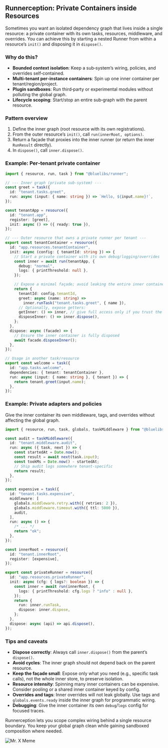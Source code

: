 ## Runnerception: Private Containers inside Resources

Sometimes you want an isolated dependency graph that lives inside a single resource: a private container with its own tasks, resources, middleware, and overrides. You can achieve this by starting a nested Runner from within a resource’s `init()` and disposing it in `dispose()`.

### Why do this?

- **Bounded context isolation**: Keep a sub‑system’s wiring, policies, and overrides self‑contained.
- **Multi‑tenant per‑instance containers**: Spin up one inner container per tenant/region/project.
- **Plugin sandboxes**: Run third‑party or experimental modules without polluting the global graph.
- **Lifecycle scoping**: Start/stop an entire sub‑graph with the parent resource.

### Pattern overview

1. Define the inner graph (root resource with its own registrations).
2. From the outer resource’s `init()`, call `run(innerRoot, options)`.
3. Return a façade that proxies into the inner runner (or return the inner `RunResult` directly).
4. In `dispose()`, call `inner.dispose()`.

### Example: Per‑tenant private container

```ts
import { resource, run, task } from "@bluelibs/runner";

// --- Inner graph (private sub‑system) ---
const greet = task({
  id: "tenant.tasks.greet",
  run: async (input: { name: string }) => `Hello, ${input.name}!`,
});

const tenantApp = resource({
  id: "tenant.app",
  register: [greet],
  init: async () => ({ ready: true }),
});

// --- Outer resource that owns a private runner per tenant ---
export const tenantContainer = resource({
  id: "app.resources.tenantContainer",
  init: async (config: { tenantId: string }) => {
    // Start a private container with its own debug/logging/overrides
    const inner = await run(tenantApp, {
      debug: "normal",
      logs: { printThreshold: null },
    });

    // Expose a minimal façade; avoid leaking the entire inner container if not needed
    return {
      tenantId: config.tenantId,
      greet: async (name: string) =>
        inner.runTask("tenant.tasks.greet", { name }),
      // Optionally, expose getters:
      getInner: () => inner, // give full access only if you trust the caller
      disposeInner: () => inner.dispose(),
    };
  },
  dispose: async (facade) => {
    // Ensure the inner container is fully disposed
    await facade.disposeInner();
  },
});

// Usage in another task/resource
export const welcome = task({
  id: "app.tasks.welcome",
  dependencies: { tenant: tenantContainer },
  run: async (input: { name: string }, { tenant }) => {
    return tenant.greet(input.name);
  },
});
```

### Example: Private adapters and policies

Give the inner container its own middleware, tags, and overrides without affecting the global graph.

```ts
import { resource, run, task, globals, taskMiddleware } from "@bluelibs/runner";

const audit = taskMiddleware({
  id: "tenant.middleware.audit",
  run: async ({ task, next }) => {
    const startedAt = Date.now();
    const result = await next(task.input);
    const tookMs = Date.now() - startedAt;
    // Ship audit logs somewhere tenant‑specific
    return result;
  },
});

const expensive = task({
  id: "tenant.tasks.expensive",
  middleware: [
    globals.middleware.retry.with({ retries: 2 }),
    globals.middleware.timeout.with({ ttl: 5000 }),
    audit,
  ],
  run: async () => {
    /* ... */
    return "ok";
  },
});

const innerRoot = resource({
  id: "tenant.innerRoot",
  register: [expensive],
});

export const privateRunner = resource({
  id: "app.resources.privateRunner",
  init: async (cfg: { logs?: boolean }) => {
    const inner = await run(innerRoot, {
      logs: { printThreshold: cfg.logs ? "info" : null },
    });
    return {
      run: inner.runTask,
      dispose: inner.dispose,
    };
  },
  dispose: async (api) => api.dispose(),
});
```

### Tips and caveats

- **Dispose correctly**: Always call `inner.dispose()` from the parent’s `dispose()`.
- **Avoid cycles**: The inner graph should not depend back on the parent resource.
- **Keep the façade small**: Expose only what you need (e.g., specific task calls), not the whole inner store, to preserve isolation.
- **Resource intensity**: Spinning many inner containers can be expensive. Consider pooling or a shared inner container keyed by config.
- **Overrides and tags**: Inner overrides will not leak globally. Use tags and `globals.events.ready` inside the inner graph for programmatic wiring.
- **Debugging**: Give the inner container its own `debug`/`logs` config for focused traces.

Runnerception lets you scope complex wiring behind a single resource boundary. You keep your global graph clean while gaining sandboxed composition where needed.

![Mr. X Meme](https://i.kym-cdn.com/photos/images/newsfeed/001/460/247/6e0.jpg)
